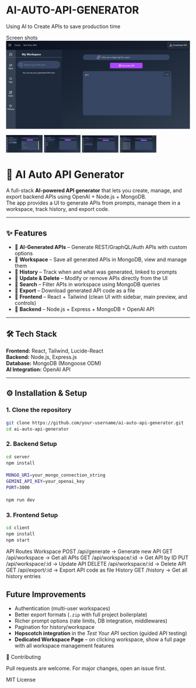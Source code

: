 # AI-AUTO-API-GENERATOR
Using AI to Create APIs to save production time 

Screen shots
![image alt](https://github.com/varunpm-ai-ai/AI-AUTO-API-GENERATOR/blob/main/Screenshot%202025-10-07%20151353.png?raw=true)
<div aling="center">
 <img src="https://github.com/varunpm-ai-ai/AI-AUTO-API-GENERATOR/blob/main/Screenshot%202025-10-08%20175247.png?raw=true" alt="img1" width="100"  />
 <img src="https://github.com/varunpm-ai-ai/AI-AUTO-API-GENERATOR/blob/main/Screenshot%202025-10-07%20151542.png?raw=true" alt="img2" width="100"  />
 <img src="https://github.com/varunpm-ai-ai/AI-AUTO-API-GENERATOR/blob/main/Screenshot%202025-10-07%20151613.png?raw=true" alt="img3" width="100"  />
 <img src="https://github.com/varunpm-ai-ai/AI-AUTO-API-GENERATOR/blob/main/Screenshot%202025-10-07%20151634.png?raw=true" alt="img4" width="100"  />
</div>

# 🚀 AI Auto API Generator

A full-stack **AI-powered API generator** that lets you create, manage, and export backend APIs using OpenAI + Node.js + MongoDB.  
The app provides a UI to generate APIs from prompts, manage them in a workspace, track history, and export code.

---

## ✨ Features
- 🔹 **AI-Generated APIs** – Generate REST/GraphQL/Auth APIs with custom options
- 🔹 **Workspace** – Save all generated APIs in MongoDB, view and manage them
- 🔹 **History** – Track when and what was generated, linked to prompts
- 🔹 **Update & Delete** – Modify or remove APIs directly from the UI
- 🔹 **Search** – Filter APIs in workspace using MongoDB queries
- 🔹 **Export** – Download generated API code as a file
- 🔹 **Frontend** – React + Tailwind (clean UI with sidebar, main preview, and controls)
- 🔹 **Backend** – Node.js + Express + MongoDB + OpenAI API

---

## 🛠️ Tech Stack
**Frontend:** React, Tailwind, Lucide-React  
**Backend:** Node.js, Express.js  
**Database:** MongoDB (Mongoose ODM)  
**AI Integration:** OpenAI API  

---

## ⚙️ Installation & Setup

### 1. Clone the repository
```bash
git clone https://github.com/your-username/ai-auto-api-generator.git
cd ai-auto-api-generator
```


### 2. Backend Setup
```bash
cd server
npm install

MONGO_URI=your_mongo_connection_string
GEMINI_API_KEY=your_openai_key
PORT=3000

npm run dev
````

### 3. Frontend Setup
```bash
cd client
npm install
npm start
```



 API Routes
Workspace
POST /api/generate → Generate new API
GET /api/workspace → Get all APIs
GET /api/workspace/:id → Get API by ID
PUT /api/workspace/:id → Update API
DELETE /api/workspace/:id → Delete API
GET /api/export/:id → Export API code as file
History
GET /history → Get all history entries



##  Future Improvements
- Authentication (multi-user workspaces)
- Better export formats (`.zip` with full project boilerplate)
- Richer prompt options (rate limits, DB integration, middlewares)
- Pagination for history/workspace
- **Hopscotch integration** in the *Test Your API* section (guided API testing)
- **Dedicated Workspace Page** – on clicking workspace, show a full page with all workspace management features





🤝 Contributing

Pull requests are welcome. For major changes, open an issue first.


MIT License

